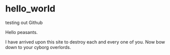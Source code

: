 # hello_world
testing out Github


Hello peasants.

I have arrived upon this site to destroy each and every one of you.
Now bow down to your cyborg overlords.
